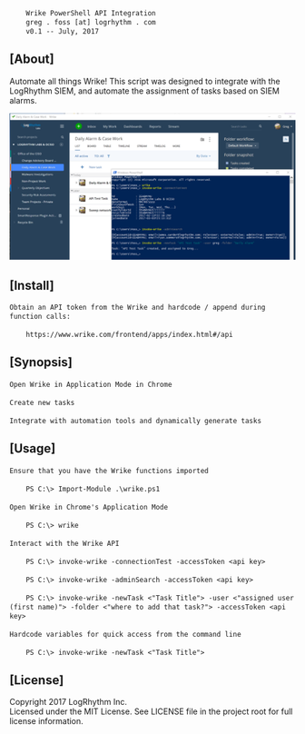 
        Wrike PowerShell API Integration
        greg . foss [at] logrhythm . com
        v0.1 -- July, 2017

## [About]

Automate all things Wrike! This script was designed to integrate with the LogRhythm SIEM, and automate the assignment of tasks based on SIEM alarms.

![Overview](/images/wrike.png)

## [Install]

    Obtain an API token from the Wrike and hardcode / append during function calls:

        https://www.wrike.com/frontend/apps/index.html#/api

## [Synopsis]

    Open Wrike in Application Mode in Chrome

    Create new tasks

    Integrate with automation tools and dynamically generate tasks

## [Usage]

    Ensure that you have the Wrike functions imported

        PS C:\> Import-Module .\wrike.ps1

    Open Wrike in Chrome's Application Mode

        PS C:\> wrike
    
    Interact with the Wrike API
        
        PS C:\> invoke-wrike -connectionTest -accessToken <api key>

        PS C:\> invoke-wrike -adminSearch -accessToken <api key>

        PS C:\> invoke-wrike -newTask <"Task Title"> -user <"assigned user (first name)"> -folder <"where to add that task?"> -accessToken <api key>

    Hardcode variables for quick access from the command line
        
        PS C:\> invoke-wrike -newTask <"Task Title">

## [License]

Copyright 2017 LogRhythm Inc.   
Licensed under the MIT License. See LICENSE file in the project root for full license information.